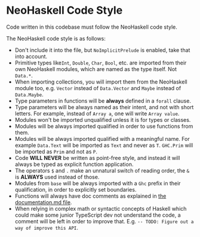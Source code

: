 # NeoHaskell Code Style

Code written in this codebase must follow the NeoHaskell code style.

The NeoHaskell code style is as follows:

- Don't include it into the file, but `NoImplicitPrelude` is enabled, take that into account.
- Primitive types like`Int`, `Double`, `Char`, `Bool`, etc. are imported from their own NeoHaskell modules, which are named as the type itself. Not `Data.*`.
- When importing collections, you will import them from the NeoHaskell module too, e.g. `Vector` instead of `Data.Vector` and `Maybe` instead of `Data.Maybe`.
- Type parameters in functions will be **always** defined in a `forall` clause.
- Type parameters will be always named as their intent, and not with short letters. For example, instead of `Array a`, one will write `Array value`.
- Modules won't be imported unqualified unless it is for types or classes.
- Modules will be always imported qualified in order to use functions from them.
- Modules will be always imported qualified with a meaningful name. For example `Data.Text` will be imported as `Text` and never as `T`. `GHC.Prim` will be imported as `Prim` and not as `P`.
- Code **WILL NEVER** be written as point-free style, and instead it will always be typed as explicit function application.
- The operators `$` and `.` make an unnatural switch of reading order, the `&` is **ALWAYS** used instead of those.
- Modules from `base` will be always imported with a `Ghc` prefix in their qualification, in order to explicitly set boundaries.
- Functions will always have doc comments as explained in [the documentation.md file](./documentation.md).
- When relying in complex math or syntactic concepts of Haskell which could make some junior TypeScript dev not understand the code, a comment will be left in order to improve that. E.g. `-- TODO: Figure out a way of improve this API`.
